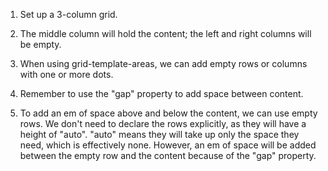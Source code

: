 1. Set up a 3-column grid.

2. The middle column will hold the content; the left and right columns will be empty.

3. When using grid-template-areas, we can add empty rows or columns with one or more dots.

4. Remember to use the "gap" property to add space between content.

5. To add an em of space above and below the content, we can use empty rows. We don't need to declare the rows explicitly, as they will have a height of "auto". "auto" means they will take up only the space they need, which is effectively none. However, an em of space will be added between the empty row and the content because of the "gap" property.
